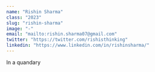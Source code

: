 ```yaml
---
name: "Rishin Sharma"
class: "2023"
slug: "rishin-sharma"
image: "-"
email: "mailto:rishin.sharma07@gmail.com"
twitter: "https://twitter.com/rishisthinking"
linkedin: "https://www.linkedin.com/in/rishinsharma/"
---
```

In a quandary

